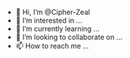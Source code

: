 - 👋 Hi, I’m @Cipher-Zeal
- 👀 I’m interested in ...
- 🌱 I’m currently learning ...
- 💞️ I’m looking to collaborate on ...
- 📫 How to reach me ...

<!---
Cipher-Zeal/Cipher-Zeal is a ✨ special ✨ repository because its `README.md` (this file) appears on your GitHub profile.
You can click the Preview link to take a look at your changes.
--->
